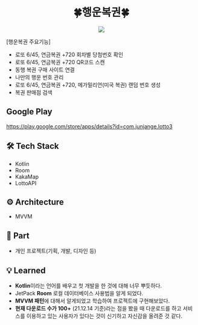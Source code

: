 <h1 align="center">🍀행운복권🍀</h1>
<p align="center"><img src=https://blog.kakaocdn.net/dn/sNFao/btq8GRvxU8s/FwigRtYykehkfIdtMrvMR1/img.png
"></p>
  
  [행운복권 주요기능]
* 로또 6/45, 연금복권 +720 회차별 당첨번호 확인
* 로또 6/45, 연금복권 +720 QR코드 스캔
* 동행 복권 구매 사이트 연결
* 나만의 행운 번호 관리
* 로또 6/45, 연금복권 +720, 메가밀리언(미국 복권) 랜덤 번호 생성
* 복권 판매점 검색

## Google Play

https://play.google.com/store/apps/details?id=com.junjange.lotto3

## 🛠️ ****Tech Stack****

- Kotlin
- Room
- KakaMap
- LottoAPI

## ****⚙️ Architecture****

- MVVM

## 📌 ****Part****

- 개인 프로젝트(기획, 개발, 디자인 등)

## 💡 ****Learned****

- **Kotlin**이라는 언어를 배우고 첫 개발을 한 것에 대해 너무 뿌듯하다.
- JetPack **Room** 로컬 데이터베이스 사용법을 알게 되었다.
- **MVVM 패턴**에 대해서 알게되었고 학습하여 프로젝트에 구현해보았다.
- **현재 다운로드 수가 100+** (21.12.14 기준)라는 점을 봤을 때 다운로드를 하고 서비스를 이용하고 있는 사용자가 있다는 것이 신기하고 자신감을 올려준 것 같다.
